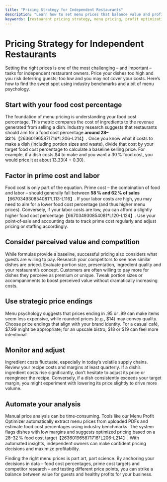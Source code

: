 ```yaml
---
title: "Pricing Strategy for Independent Restaurants"
description: "Learn how to set menu prices that balance value and profitability for your mom‑and‑pop restaurant."
keywords: [restaurant pricing strategy, menu pricing, profit optimization, independent restaurant]
---
```


# Pricing Strategy for Independent Restaurants

Setting the right prices is one of the most challenging – and important – tasks for independent restaurant owners. Price your dishes too high and you risk deterring guests; too low and you may not cover your costs. Here’s how to find the sweet spot using industry benchmarks and a bit of menu psychology.

## Start with your food cost percentage

The foundation of menu pricing is understanding your food cost percentage. This metric compares the cost of ingredients to the revenue generated from selling a dish. Industry research suggests that restaurants should aim for a food cost percentage **around 28–32 %**【263601965871716†L206-L214】. Once you know what it costs to make a dish (including portion sizes and waste), divide that cost by your target food cost percentage to calculate a baseline selling price. For example, if a dish costs $4 to make and you want a 30 % food cost, you would price it at about $13.33 ($4 ÷ 0.30).

## Factor in prime cost and labor

Food cost is only part of the equation. Prime cost – the combination of food and labor – should generally fall between **58 % and 62 % of sales**【667034930854081†L113-L116】. If your labor costs are high, you may need to aim for a lower food cost percentage (and thus higher menu prices). Conversely, if your labor costs are low, you can afford a slightly higher food cost percentage【667034930854081†L120-L124】. Use your point‑of‑sale and accounting data to track prime cost regularly and adjust pricing or staffing accordingly.

## Consider perceived value and competition

While formulas provide a baseline, successful pricing also considers what guests are willing to pay. Research your competitors to see how similar dishes are priced. Evaluate portion size, presentation, ingredient quality and your restaurant’s concept. Customers are often willing to pay more for dishes they perceive as premium or unique. Tweak portion sizes or accompaniments to boost perceived value without dramatically increasing costs.

## Use strategic price endings

Menu psychology suggests that prices ending in .95 or .99 can make items seem less expensive, while rounded prices (e.g., $14) may convey quality. Choose price endings that align with your brand identity. For a casual café, $7.99 might be appropriate; for an upscale bistro, $18 or $19 can feel more intentional.

## Monitor and adjust

Ingredient costs fluctuate, especially in today’s volatile supply chains. Review your recipe costs and margins at least quarterly. If a dish’s ingredient costs rise significantly, don’t hesitate to adjust its price or reengineer the recipe. Conversely, if a dish consistently exceeds your target margin, you might experiment with lowering its price slightly to drive more volume.

## Automate your analysis

Manual price analysis can be time‑consuming. Tools like our Menu Profit Optimizer automatically extract menu prices from uploaded PDFs and estimate food cost percentages using industry benchmarks. The system flags dishes with low margins and suggests optimized pricing based on a 28–32 % food cost target【263601965871716†L206-L214】. With automated insights, independent owners can make confident pricing decisions and maximize profitability.

Finding the right menu prices is part art, part science. By anchoring your decisions in data – food cost percentages, prime cost targets and competitor research – and testing different price points, you can strike a balance between value for guests and healthy profits for your business.